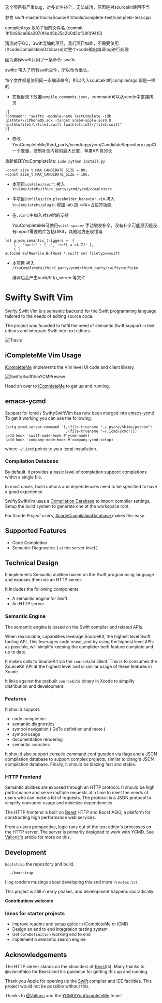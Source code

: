 
这个项目有严重bug，对多文件补全，无法成功，原因是对sourcekit使用不当

参考 swift-master/tools/SourceKit/tools/complete-test/complete-test.cpp

compileArgs 多加了当前文件名  (commit 1ff0b96ca66a2070f4e45b35c2b0d5bf38f094f5)


猜测对于OC，Swift混编的项目，我们项目如此，不需要使用 (XcodeCompilationDatabase)对整个xcode输出编译log进行处理

因为编译swift只用了一条命令: swiftc

swiftc 带入了所有swift文件，所以命令很长，

每个文件都是使用同一条编译命令，所以传入sourcekit的compileArgs 都是一样的

* 在根目录下放置`compile_commands.json`，command可以从xcode中直接拷贝

```
[{
"command": "swiftc -module-name TestComplete -sdk (pathto)\/iPhoneOS.sdk -target arm64-apple-ios9.0 (pathtofile1)\/file1.swift (pathtofile2)\/file2.swift"
}]
```


* 修改YouCompleteMe/third_party/ycmd/cpp/ycm/CandidateRepository.cpp中一个变量，控制补全内容的最大长度，苹果API真的长

 重新编译YouCompleteMe:  `sudo python install.py`

```
-const size_t MAX_CANDIDATE_SIZE = 80;
+const size_t MAX_CANDIDATE_SIZE = 180;
```


* 本项目`icmFiles/swift` 拷入`YouCompleteMe/third_party/ycmd/ycmd/completers`

* 本项目`icmFiles/icm_placeholder_behavior.vim`  拷入`YouCompleteMe/plugin`  增加 tab 跳 <##>占位符功能

* 在`.vimrc`中加入对swift的支持

    YouCompleteMe可使用`<ctrl-space>` 手动触发补全，没有补全可能原因是没有import需要的库包括UIKit，其他地方出现错误

```
let g:ycm_semantic_triggers =  {
    \   'swift' : ['.', 're![_a-zA-Z]' ],
    \ }
autocmd BufNewFile,BufRead *.swift set filetype=swift
```


* 本项目 拷入 `/YouCompleteMe/third_party/ycmd/third_party/swiftyswiftvim`

    编译后会产生build/http_server 等文件



# Swifty Swift Vim

Swifty Swift Vim is a semantic backend for the Swift programming language
tailored to the needs of editing source code.

The project was founded to fulfil the need of semantic Swift support in text editors and
integrate Swift into text editors.

![Travis](https://travis-ci.org/jerrymarino/swiftyswiftvim.svg?branch=master)

## iCompleteMe Vim Usage

[iCompleteMe](https://github.com/jerrymarino/icompleteme) implements the Vim
level UI code and client library.

![SwiftySwiftVimYCMPreview](https://cloud.githubusercontent.com/assets/1245820/26759463/4084bde8-48b3-11e7-869b-33ec00d70eef.gif)

Head on over to [iCompleteMe](https://github.com/jerrymarino/icompleteme) to
get up and running.

## emacs-ycmd

Support for icmd / SwiftySwiftVim has now been merged into [emacs-ycmd](https://github.com/abingham/emacs-ycmd). To get it working you can use the following:

```Emacs Lisp
(setq ycmd-server-command `(,(file-truename "~/.pyenv/shims/python")
                            ,(file-truename "~/.icmd/ycmd")))
(add-hook 'swift-mode-hook #'ycmd-mode)
(add-hook 'company-mode-hook #'company-ycmd-setup)
```

where `~/.icmd` points to your [icmd](https://github.com/jerrymarino/icmd) installation.

### Compilation Database

By default, it provides a basic level of completion support: completions within
a single file.

In most cases, build options and dependencies need to be specified to have a
good experience.

SwiftySwiftVim uses a [Compilation
Database](http://clang.llvm.org/docs/JSONCompilationDatabase.html) to import
compiler settings. Setup the build system to generate one at the workspace
root.

For Xcode *Project* users, [XcodeCompilationDatabase
](https://github.com/jerrymarino/XcodeCompilationDatabase) makes this easy.


## Supported Features

- Code Completion
- Semantic Diagnostics ( at the server level )

## Technical Design

It implements Semantic abilities based on the Swift programming language and
exposes them via an HTTP server.

It includes the following components

- A semantic engine for Swift.
- An HTTP server.

### Semantic Engine

The semantic engine is based on the Swift compiler and related APIs.

When reasonable, capabilities leverage SourceKit, the highest level Swift
tooling API. This leverages code reuse, and by using the highest level APIs as
possible, will simplify keeping the completer both feature complete and up to
date.

It makes calls to SourceKit via the `sourcekitd` client. This is to consumes
the SourceKit API at the highest level and is similar usage of these features in
Xcode.

It links against the prebuilt `sourcekitd` binary in Xcode to simplify
distribution and development.

### Features

It should support:
- code completion
- semantic diagnostics
- symbol navigation ( GoTo definition and more )
- symbol usage
- documentation rendering
- semantic searches

It should also support compile command configuration via flags and a JSON
compilation database to support complex projects, similar to clang's JSON
compilation database.  Finally, it should be blazing fast and stable.

### HTTP Frontend

Semantic abilities are exposed through an HTTP protocol. It should be high
performance and serve multiple requests at a time to meet the needs of users
who can make a lot of requests. The protocol is a JSON protocol to simplify
consumer usage and minimize dependencies.

The HTTP frontend is built on [Beast](https://github.com/vinniefalco/Beast)
HTTP and Boost ASIO, a platform for constructing high performance web services.

From a users perspective, logic runs out of the text editor's processes on the
HTTP server. The server is primarily designed to work with YCMD. See [Valloric's](https://val.markovic.io/articles/youcompleteme-as-a-server)
article for more on this.

## Development

`bootstrap` the repository and build.
```
  ./bootstrap
```

I log random musings about developing this and more in `notes.txt`.

This project is still in early phases, and development happens sporadically.

**Contributions welcome**

### Ideas for starter projects

- Improve readme and setup guide in iCompleteMe or iCMD
- Design an end to end integration testing system
- Get `GoToDefinition` working end to end
- Implement a semantic search engine

## Acknowledgements

The HTTP server stands on the shoulders of [Beast](https://github.com/vinniefalco/Beast)(s).
Many thanks to @vinniefalco for Beast and his guidance for getting this up and
running.

Thank you Apple for opening up the [Swift](https://github.com/apple/swift/) compiler and
IDE facilities. This project would not be possible without this.

Thanks to [@Valloric](https://github.com/Valloric/) and the [YCMD/YouCompleteMe](https://github.com/Valloric/YouCompleteMe/) team!


